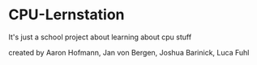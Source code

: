 # CPU-Lernstation
It's just a school project about learning about cpu stuff

created by Aaron Hofmann, Jan von Bergen, Joshua Barinick, Luca Fuhl
